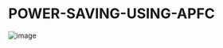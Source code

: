 # POWER-SAVING-USING-APFC


![image](https://user-images.githubusercontent.com/109308689/213027329-0c9dd81d-d8e3-496b-bae9-20c9a6f13e0d.png)
